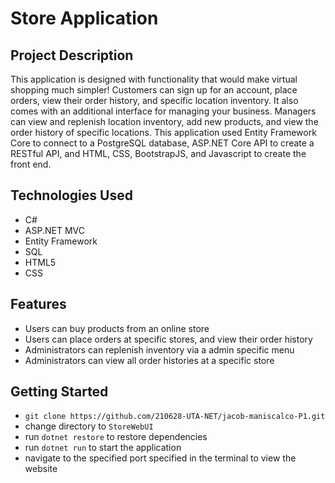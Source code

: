 # Store Application

## Project Description 
This application is designed with functionality that would make virtual shopping much simpler! Customers can sign up for an account, place orders, 
view their order history, and specific location inventory. It also comes with an additional interface for managing your business. 
Managers can view and replenish location inventory, add new products, and view the order history of specific locations. 
This application used Entity Framework Core to connect to a PostgreSQL database, ASP.NET Core API to create a RESTful API, and HTML, CSS, 
BootstrapJS, and Javascript to create the front end.

## Technologies Used
- C#
- ASP.NET MVC
- Entity Framework 
- SQL
- HTML5
- CSS

## Features
- Users can buy products from an online store
- Users can place orders at specific stores, and view their order history 
- Administrators can replenish inventory via a admin specific menu
- Administrators can view all order histories at a specific store

## Getting Started
- `git clone https://github.com/210628-UTA-NET/jacob-maniscalco-P1.git`
- change directory to `StoreWebUI`
- run `dotnet restore` to restore dependencies
- run `dotnet run` to start the application
- navigate to the specified port specified in the terminal to view the website

